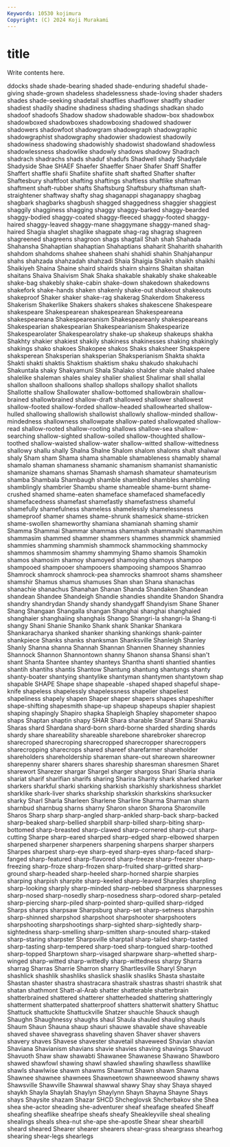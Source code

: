 ```yaml
---
Keywords: 10530 kojimura
Copyright: (C) 2024 Koji Murakami
---
```


# title

Write contents here.



ddocks shade shade-bearing shaded shade-enduring shadeful shade-giving shade-grown
shadeless shadelessness shade-loving shader shaders shades shade-seeking shadetail shadflies shadflower
shadfly shadier shadiest shadily shadine shadiness shading shadings shadkan shado
shadoof shadoofs Shadow shadow shadowable shadow-box shadowbox shadowboxed shadowboxes shadowboxing
shadowed shadower shadowers shadowfoot shadowgram shadowgraph shadowgraphic shadowgraphist shadowgraphy shadowier
shadowiest shadowily shadowiness shadowing shadowishly shadowist shadowland shadowless shadowlessness shadowlike
shadowly shadows shadowy Shadrach shadrach shadrachs shads shaduf shadufs Shadwell
shady Shadydale Shadyside Shae SHAEF Shaefer Shaeffer Shaer Shafer Shaff
Shaffer Shaffert shaffle shafii Shafiite shafiite shaft shafted Shafter shafter
Shaftesbury shaftfoot shafting shaftings shaftless shaftlike shaftman shaftment shaft-rubber shafts
Shaftsburg Shaftsbury shaftsman shaft-straightener shaftway shafty shag shaganappi shaganappy shagbag
shagbark shagbarks shagbush shagged shaggedness shaggier shaggiest shaggily shagginess shagging
shaggy shaggy-barked shaggy-bearded shaggy-bodied shaggy-coated shaggy-fleeced shaggy-footed shaggy-haired shaggy-leaved shaggy-mane
shaggymane shaggy-maned shag-haired Shagia shaglet shaglike shagpate shag-rag shagrag shagreen
shagreened shagreens shagroon shags shagtail Shah shah Shahada Shahansha Shahaptian
shahaptian Shahaptians shaharit Shaharith shaharith shahdom shahdoms shahee shaheen shahi
shahidi shahin Shahjahanpur shahs shahzada shahzadah shahzadi Shaia Shaigia Shaikh
shaikh shaikhi Shaikiyeh Shaina Shaine shaird shairds shairn shairns Shaitan
shaitan shaitans Shaiva Shaivism Shak Shaka shakable shakably shake shakeable
shake-bag shakebly shake-cabin shake-down shakedown shakedowns shakefork shake-hands shaken shakenly
shake-out shakeout shakeouts shakeproof Shaker shaker shake-rag shakerag Shakerdom Shakeress
Shakerism Shakerlike Shakers shakers shakes shakescene Shakespeare shakespeare Shakespearean shakespearean
Shakespeareana shakespeareana Shakespeareanism Shakespeareanly shakespeareans Shakespearian shakespearian Shakespearianism Shakespearize Shakespearolater
Shakespearolatry shake-up shakeup shakeups shakha Shakhty shakier shakiest shakily shakiness
shakinesses shaking shakingly shakings shako shakoes Shakopee shakos Shaks shaksheer
Shakspere shaksperean Shaksperian shaksperian Shaksperianism Shakta shakta Shakti shakti shaktis
Shaktism shaktism shaku shakudo shakuhachi Shakuntala shaky Shakyamuni Shala Shalako
shalder shale shaled shalee shalelike shaleman shales shaley shalier shaliest
Shalimar shall shallal shallon shalloon shalloons shallop shallops shallopy shallot
shallots Shallotte shallow Shallowater shallow-bottomed shallowbrain shallow-brained shallowbrained shallow-draft shallowed
shallower shallowest shallow-footed shallow-forded shallow-headed shallowhearted shallow-hulled shallowing shallowish shallowist
shallowly shallow-minded shallow-mindedness shallowness shallowpate shallow-pated shallowpated shallow-read shallow-rooted shallow-rooting
shallows shallow-sea shallow-searching shallow-sighted shallow-soiled shallow-thoughted shallow-toothed shallow-waisted shallow-water shallow-witted
shallow-wittedness shallowy shallu shally Shalna Shalne Shalom shalom shaloms shalt
shalwar shaly Sham sham Shama shama shamable shamableness shamably shamal
shamalo shaman shamaness shamanic shamanism shamanist shamanistic shamanize shamans shamas
Shamash shamash shamateur shamateurism shamba Shambala Shambaugh shamble shambled shambles
shambling shamblingly shambrier Shambu shame shameable shame-burnt shame-crushed shamed shame-eaten
shameface shamefaced shamefacedly shamefacedness shamefast shamefastly shamefastness shameful shamefully shamefulness
shameless shamelessly shamelessness shameproof shamer shames shame-shrunk shamesick shame-stricken shame-swollen
shameworthy shamiana shamianah shaming shamir Shamma Shammai Shammar shammas shammash
shammashi shammashim shammasim shammed shammer shammers shammes shammick shammied shammies
shamming shammish shammock shammocking shammocky shammos shammosim shammy shammying Shamo
shamois Shamokin shamos shamosim shamoy shamoyed shamoying shamoys shampoo shampooed
shampooer shampooers shampooing shampoos Shamrao Shamrock shamrock shamrock-pea shamrocks shamroot
shams shamsheer shamshir Shamus shamus shamuses Shan shan Shana shanachas
shanachie shanachus Shanahan Shanan Shanda Shandaken Shandean shandean Shandee Shandeigh
Shandie shandies shandite Shandon Shandra shandry shandrydan Shandy shandy shandygaff
Shandyism Shane Shaner Shang Shangaan Shangalla shangan Shanghai shanghai shanghaied
shanghaier shanghaiing shanghais Shango Shangri-la shangri-la Shang-ti shangy Shani Shanie
Shaniko Shank shank Shankar Shankara Shankaracharya shanked shanker shanking shankings
shank-painter shankpiece Shanks shanks shanksman Shanksville Shanleigh Shanley Shanly Shanna
shanna Shannah Shannan Shannen Shanney shannies Shannock Shannon Shannontown shanny
Shanon shansa Shansi shan't shant Shanta Shantee shantey shanteys Shantha
shanti shantied shanties shantih shantihs shantis Shantow Shantung shantung shantungs
shanty shanty-boater shantying shantylike shantyman shantymen shantytown shap shapable SHAPE
Shape shape shapeable -shaped shaped shapeful shape-knife shapeless shapelessly shapelessness
shapelier shapeliest shapeliness shapely shapen Shaper shaper shapers shapes shapeshifter
shape-shifting shapesmith shape-up shapeup shapeups shapier shapiest shaping shapingly Shapiro
shapka Shapleigh Shapley shapometer shapoo shaps Shaptan shaptin shapy SHAR
Shara sharable Sharaf Sharai Sharaku Sharas shard Shardana shard-born shard-borne
sharded sharding shards shardy share shareability shareable sharebone sharebroker sharecrop
sharecroped sharecroping sharecropped sharecropper sharecroppers sharecropping sharecrops shared shareef sharefarmer
shareholder shareholders shareholdership shareman share-out shareown shareowner sharepenny sharer sharers
shares shareship sharesman sharesmen Sharet sharewort Sharezer shargar Shargel sharger
shargoss Shari Sharia sharia shariat sharif sharifian sharifs sharing Sharira
Sharity shark sharked sharker sharkers sharkful sharki sharking sharkish sharkishly
sharkishness sharklet sharklike shark-liver sharks sharkship sharkskin sharkskins sharksucker sharky
Sharl Sharla Sharleen Sharlene Sharline Sharma Sharman sharn sharnbud sharnbug
sharns sharny Sharon sharon Sharona Sharonville Sharos Sharp sharp sharp-angled
sharp-ankled sharp-back sharp-backed sharp-beaked sharp-bellied sharpbill sharp-billed sharp-biting sharp-bottomed sharp-breasted
sharp-clawed sharp-cornered sharp-cut sharp-cutting Sharpe sharp-eared sharped sharp-edged sharp-elbowed sharpen
sharpened sharpener sharpeners sharpening sharpens sharper sharpers Sharpes sharpest sharp-eye
sharp-eyed sharp-eyes sharp-faced sharp-fanged sharp-featured sharp-flavored sharp-freeze sharp-freezer sharp-freezing sharp-froze
sharp-frozen sharp-fruited sharp-gritted sharp-ground sharp-headed sharp-heeled sharp-horned sharpie sharpies sharping
sharpish sharpite sharp-keeled sharp-leaved Sharples sharpling sharp-looking sharply sharp-minded sharp-nebbed
sharpness sharpnesses sharp-nosed sharp-nosedly sharp-nosedness sharp-odored sharp-petaled sharp-piercing sharp-piled sharp-pointed
sharp-quilled sharp-ridged Sharps sharps sharpsaw Sharpsburg sharp-set sharp-setness sharpshin sharp-shinned
sharpshod sharpshoot sharpshooter sharpshooters sharpshooting sharpshootings sharp-sighted sharp-sightedly sharp-sightedness sharp-smelling
sharp-smitten sharp-snouted sharp-staked sharp-staring sharpster Sharpsville sharptail sharp-tailed sharp-tasted sharp-tasting
sharp-tempered sharp-toed sharp-tongued sharp-toothed sharp-topped Sharptown sharp-visaged sharpware sharp-whetted sharp-winged
sharp-witted sharp-wittedly sharp-wittedness sharpy Sharra sharrag Sharras Sharrie Sharron sharry
Shartlesville Sharyl Sharyn shashlick shashlik shashliks shaslick shaslik shasliks Shasta
shastaite Shastan shaster shastra shastracara shastraik shastras shastri shastrik shat
shatan shathmont Shatt-al-Arab shatter shatterable shatterbrain shatterbrained shattered shatterer shatterheaded
shattering shatteringly shatterment shatterpated shatterproof shatters shatterwit shattery Shattuc Shattuck
shattuckite Shattuckville Shatzer shauchle Shauck shaugh Shaughn Shaughnessy shaughs shaul
Shaula shauled shauling shauls Shaum Shaun Shauna shaup shauri shauwe
shavable shave shaveable shaved shavee shavegrass shaveling shaven Shaver shaver
shavers shavery shaves Shavese shavester shavetail shaveweed Shavian shavian Shaviana
Shavianism shavians shavie shavies shaving shavings Shavuot Shavuoth Shaw shaw
shawabti Shawanee Shawanese Shawano Shawboro shawed shawfowl shawing shawl shawled
shawling shawlless shawllike shawls shawlwise shawm shawms Shawmut Shawn shawn
Shawna Shawnee shawnee shawnees Shawneetown shawneewood shawny shaws Shawsville Shawville
Shawwal shawwal shawy Shay shay Shaya shayed shaykh Shayla Shaylah
Shaylyn Shaylynn Shayn Shayna Shayne Shays shays Shaysite shazam Shazar
SHCD Shcheglovsk Shcherbakov she Shea shea she-actor sheading she-adventurer sheaf
sheafage sheafed Sheaff sheafing sheaflike sheafripe sheafs sheafy Sheakleyville sheal
shealing shealings sheals shea-nut she-ape she-apostle Shear shear shearbill sheard
sheared Shearer shearer shearers shear-grass sheargrass shearhog shearing shear-legs shearlegs
